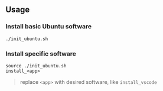 
## Usage

### Install basic Ubuntu software

```shell
./init_ubuntu.sh
```

### Install specific software

```shell
source ./init_ubuntu.sh
install_<app>
```
> replace `<app>` with desired software, like `install_vscode`

